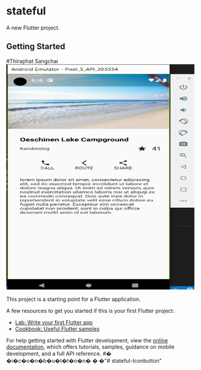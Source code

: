 # stateful

A new Flutter project.

## Getting Started

#Thiraphat Sangchai
<img src="images/screen.png" width="500" height="600">

This project is a starting point for a Flutter application.

A few resources to get you started if this is your first Flutter project:

- [Lab: Write your first Flutter app](https://docs.flutter.dev/get-started/codelab)
- [Cookbook: Useful Flutter samples](https://docs.flutter.dev/cookbook)

For help getting started with Flutter development, view the
[online documentation](https://docs.flutter.dev/), which offers tutorials,
samples, guidance on mobile development, and a full API reference.
#� �i�c�o�n�b�u�t�t�o�n�
�
�"# stateful-Iconbutton" 
